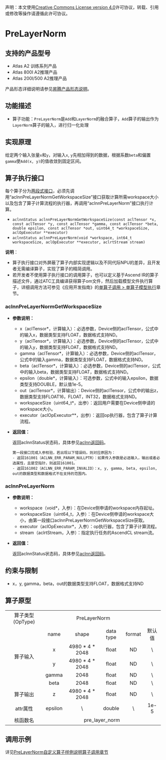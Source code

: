 声明：本文使用[Creative Commons License version 4.0](https://creativecommons.org/licenses/by/4.0/legalcode)许可协议，转载、引用或修改等操作请遵循此许可协议。

# PreLayerNorm

## 支持的产品型号

- Atlas A2 训练系列产品
- Atlas 800I A2推理产品
- Atlas 200I/500 A2推理产品

产品形态详细说明请参见[昇腾产品形态说明](https://www.hiascend.com/document/redirect/CannCommunityProductForm)。

## 功能描述

- 算子功能：`PreLayerNorm`是`Add`和`LayerNorm`的融合算子，`Add`算子的输出作为`LayerNorm`算子的输入，进行归一化处理

## 实现原理

给定两个输入张量`x`和`y`，对输入`x`, `y`先相加得到的数据，根据系数`beta`和偏置`gamma`使`Add(x, y)`的值收敛到固定区间。

## 算子执行接口

每个算子分为[两段式接口](common/两段式接口.md)，必须先调用“aclnnPreLayerNormGetWorkspaceSize”接口获取计算所需workspace大小以及包含了算子计算流程的执行器，再调用“aclnnPreLayerNorm”接口执行计算。

* `aclnnStatus aclnnPreLayerNormGetWorkspaceSize(const aclTensor *x, const aclTensor *y, const aclTensor *gamma, const aclTensor *beta,
double epsilon, const aclTensor *out, uint64_t *workspaceSize, aclOpExecutor **executor)`
* `aclnnStatus aclnnPreLayerNorm(void *workspace, int64_t workspaceSize, aclOpExecutor **executor, aclrtStream stream)`

**说明**：

- 算子执行接口对外屏蔽了算子内部实现逻辑以及不同代际NPU的差异，且开发者无需编译算子，实现了算子的精简调用。
- 若开发者不使用算子执行接口的调用算子，也可以定义基于Ascend IR的算子描述文件，通过ATC工具编译获得算子om文件，然后加载模型文件执行算子，详细调用方法可参见《应用开发指南》的[单算子调用 > 单算子模型执行](https://hiascend.com/document/redirect/CannCommunityCppOpcall)章节。

### aclnnPreLayerNormGetWorkspaceSize

- **参数说明：**
  
  - x（aclTensor\*，计算输入）：必选参数，Device侧的aclTensor，公式中的输入x，数据类型支持FLOAT，数据格式支持ND。
  - y（aclTensor\*，计算输入）：必选参数，Device侧的aclTensor，公式中的输入y，数据类型支持FLOAT，数据格式支持ND。
  - gamma（aclTensor\*，计算输入）：必选参数，Device侧的aclTensor，公式中的输入gamma，数据类型支持FLOAT，数据格式支持ND。
  - beta（aclTensor\*，计算输入）：必选参数，Device侧的aclTensor，公式中的输入beta，数据类型支持FLOAT，数据格式支持ND。
  - epsilon（double\*，计算输入）：可选参数，公式中的输入epsilon，数据类型支持DOUBLE，默认值1e-5。
  - out（aclTensor\*，计算输出）：Device侧的aclTensor，公式中的输出z，数据类型支持FLOAT16，FLOAT，INT32，数据格式支持ND。
  - workspaceSize（uint64\_t\*，出参）：返回用户需要在Device侧申请的workspace大小。
  - executor（aclOpExecutor\*\*，出参）：返回op执行器，包含了算子计算流程。
- **返回值：**
  
  返回aclnnStatus状态码，具体参见[aclnn返回码](https://www.hiascend.com/document/detail/zh/CANNCommunityEdition/800alpha003/apiref/aolapi/context/common/aclnn%E8%BF%94%E5%9B%9E%E7%A0%81_fuse.md)。
  
  ```
  第一段接口完成入参校验，若出现以下错误码，则对应原因为：
  - 返回161001（ACLNN_ERR_PARAM_NULLPTR）：如果传入参数是必选输入，输出或者必选属性，且是空指针，则返回161001。
  - 返回161002（ACLNN_ERR_PARAM_INVALID）：x, y, gamma, beta, epsilon, out的数据类型和数据格式不在支持的范围内。
  ```

### aclnnPreLayerNorm

- **参数说明：**
  
  - workspace（void\*，入参）：在Device侧申请的workspace内存起址。
  - workspaceSize（uint64\_t，入参）：在Device侧申请的workspace大小，由第一段接口aclnnPreLayerNormGetWorkspaceSize获取。
  - executor（aclOpExecutor\*，入参）：op执行器，包含了算子计算流程。
  - stream（aclrtStream，入参）：指定执行任务的AscendCL stream流。

- **返回值：**

  返回aclnnStatus状态码，具体参见[aclnn返回码](https://www.hiascend.com/document/detail/zh/CANNCommunityEdition/800alpha003/apiref/aolapi/context/common/aclnn%E8%BF%94%E5%9B%9E%E7%A0%81_fuse.md)。

## 约束与限制

- x，y, gamma，beta，out的数据类型支持FLOAT，数据格式支持ND

## 算子原型
<table>
<tr><td rowspan="1" align="center">算子类型(OpType)</td><td colspan="4" align="center">PreLayerNorm</td></tr>
</tr>
<tr><td rowspan="5" align="center">算子输入</td><td align="center">name</td><td align="center">shape</td><td align="center">data type</td><td align="center">format</td><td align="center">默认值</td></tr>
<tr><td align="center">x</td><td align="center">4980 * 4 * 2048</td><td align="center">float</td><td align="center">ND</td><td align="center">\</td></tr>
<tr><td align="center">y</td><td align="center">4980 * 4 * 2048</td><td align="center">float</td><td align="center">ND</td><td align="center">\</td></tr>
<tr><td align="center">gamma</td><td align="center">2048</td><td align="center">float</td><td align="center">ND</td><td align="center">\</td></tr>
<tr><td align="center">beta</td><td align="center">2048</td><td align="center">float</td><td align="center">ND</td><td align="center">\</td></tr>
</tr>
</tr>
<tr><td rowspan="1" align="center">算子输出</td><td align="center">z</td><td align="center">4980 * 4 * 2048</td><td align="center">float</td><td align="center">ND</td><td align="center">\</td></tr>
</tr>
<tr><td rowspan="1" align="center">attr属性</td><td align="center">epsilon</td><td align="center">\</td><td align="center">double</td><td align="center">\</td><td align="center">1e-5</td></tr>
</tr>
<tr><td rowspan="1" align="center">核函数名</td><td colspan="5" align="center">pre_layer_norm</td></tr>
</table>

## 调用示例

详见[PreLayerNorm自定义算子样例说明算子调用章节](../README.md#算子调用)
